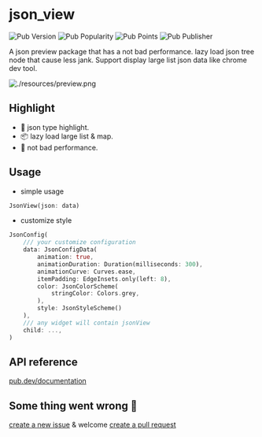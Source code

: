 # json_view

![Pub Version](https://img.shields.io/pub/v/json_view)
![Pub Popularity](https://img.shields.io/pub/popularity/json_view)
![Pub Points](https://img.shields.io/pub/points/json_view)
![Pub Publisher](https://img.shields.io/pub/publisher/json_view)

A json preview package that has a not bad performance. 
lazy load json tree node that cause less jank. 
Support display large list json data like chrome dev tool.

![./resources/preview.png](https://raw.githubusercontent.com/laiiihz/json_view/Main/resources/preview.png)

## Highlight

* 👑 json type highlight.
* 📦 lazy load large list & map. 
* 🚀 not bad performance.

## Usage

* simple usage

```dart
JsonView(json: data)
```

* customize style

```dart
JsonConfig(
    /// your customize configuration
    data: JsonConfigData(
        animation: true,
        animationDuration: Duration(milliseconds: 300),
        animationCurve: Curves.ease,
        itemPadding: EdgeInsets.only(left: 8),
        color: JsonColorScheme(
            stringColor: Colors.grey,
        ),
        style: JsonStyleScheme()
    ),
    /// any widget will contain jsonView
    child: ...,
)
```

## API reference

[pub.dev/documentation](https://pub.dev/documentation/json_view/latest/)


## Some thing went wrong 🤔

[create a new issue](https://github.com/laiiihz/json_view/issues/new)
& welcome [create a pull request](https://github.com/laiiihz/json_view/compare) 